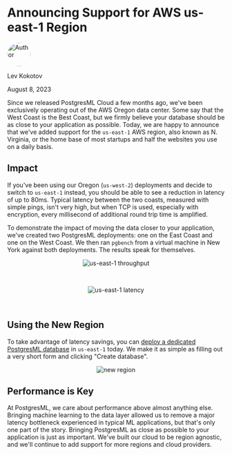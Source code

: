 # Announcing Support for AWS us-east-1 Region

<div class="d-flex align-items-center mb-4">
  <img width="54px" height="54px" src="/dashboard/static/images/team/lev.jpg" style="border-radius: 50%;" alt="Author" />
  <div class="ps-3 d-flex justify-content-center flex-column">
    <p class="m-0">Lev Kokotov</p>
    <p class="m-0">August 8, 2023</p>
  </div>
</div>

Since we released PostgresML Cloud a few months ago, we've been exclusively operating out of the AWS Oregon data center. Some say that the West Coast is the Best Coast, but we firmly believe your database should be as close to your application as possible. Today, we are happy to announce that we've added support for the `us-east-1` AWS region, also known as N. Virginia, or the home base of most startups and half the websites you use on a daily basis.

## Impact

If you've been using our Oregon (`us-west-2`) deployments and decide to switch to `us-east-1` instead, you should be able to see a reduction in latency of up to 80ms. Typical latency between the two coasts, measured with simple pings, isn't very high, but when TCP is used, especially with encryption, every millisecond of additional round trip time is amplified.

To demonstrate the impact of moving the data closer to your application, we've created two PostgresML deployments: one on the East Coast and one on the West Coast. We then ran `pgbench` from a virtual machine in New York against both deployments. The results speak for themselves.

<center>

![us-east-1 throughput](/dashboard/static/images/blog/us-east-1-throghput.svg)

</center>

<br>

<center>

![us-east-1 latency](/dashboard/static/images/blog/us-east-1-latency.svg)

</center>

<br>

## Using the New Region

To take advantage of latency savings, you can <a href="https://postgresml.org/signup">deploy a dedicated PostgresML database</a> in `us-east-1` today. We make it as simple as filling out a very short form and clicking "Create database".

<center>

![new region](/dashboard/static/images/blog/us-east-1-new-region.png)

</center>

## Performance is Key

At PostgresML, we care about performance above almost anything else. Bringing machine learning to the data layer allowed us to remove a major latency bottleneck experienced in typical ML applications, but that's only one part of the story. Bringing PostgresML as close as possible to your application is just as important. We've built our cloud to be region agnostic, and we'll continue to add support for more regions and cloud providers.



